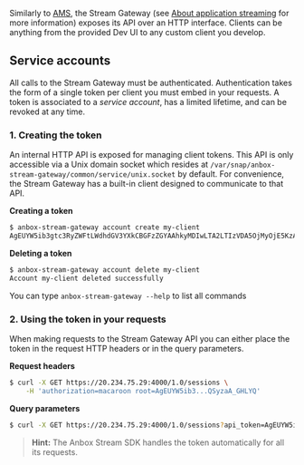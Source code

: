 Similarly to [AMS](https://discourse.ubuntu.com/t/about-ams/24321), the Stream Gateway (see [About application streaming](https://discourse.ubuntu.com/t/streaming-android-applications/17769) for more information) exposes its API over an HTTP interface. Clients can be anything from the provided Dev UI to any custom client you develop.

## Service accounts

All calls to the Stream Gateway must be authenticated. Authentication takes the form of a single token per client you must embed in your requests.
A token is associated to a *service account*, has a limited lifetime, and can be revoked at any time.

### 1. Creating the token

An internal HTTP API is exposed for managing client tokens. This API is only accessible via a Unix domain socket which resides at `/var/snap/anbox-stream-gateway/common/service/unix.socket` by default.
For convenience, the Stream Gateway has a built-in client designed to communicate to that API.

**Creating a token**

```bash
$ anbox-stream-gateway account create my-client
AgEUYW5ib3gtc3RyZWFtLWdhdGV3YXkCBGFzZGYAAhkyMDIwLTA2LTIzVDA5OjMyOjE5KzAyOjAwAAAGIDcZMdTrdNdJB6kzjoXyx1_T6s8-0C1AQSyzaA_GHLYQ
```

**Deleting a token**

```bash
$ anbox-stream-gateway account delete my-client
Account my-client deleted successfully
```

You can type `anbox-stream-gateway --help` to list all commands

### 2. Using the token in your requests

When making requests to the Stream Gateway API you can either place the token in the request HTTP headers or in the query parameters.

**Request headers**

```bash
$ curl -X GET https://20.234.75.29:4000/1.0/sessions \
    -H 'authorization=macaroon root=AgEUYW5ib3...QSyzaA_GHLYQ'
```

**Query parameters**

```bash
$ curl -X GET https://20.234.75.29:4000/1.0/sessions?api_token=AgEUYW5ib3...QSyzaA_GHLYQ
```

> **Hint:** The Anbox Stream SDK handles the token automatically for all its requests.
